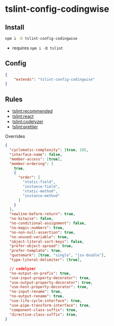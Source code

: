 # tslint-config-codingwise

## Install

```bash
npm i -D tslint-config-codingwise
```

* requires `npm i -D tslint`

## Config

```json
{
    "extends": "tslint-config-codingwise"
}
```

## Rules

- [tslint:recommended](https://github.com/palantir/tslint/blob/2b8a7374cf0fa28e85d95beb40aafd7cb011d157/src/configs/recommended.ts)
- [tslint:react](https://github.com/palantir/tslint-react/blob/master/tslint-react.json)
- [tslint:codelyzer](https://github.com/mgechev/codelyzer)
- [tslint:prettier](https://github.com/alexjoverm/tslint-config-prettier)

Overrides
```json
{
  "cyclomatic-complexity": [true, 10],
  "interface-name": false,
  "member-access": [true],
  "member-ordering": [
    true,
    {
      "order": [
        "static-field",
        "instance-field",
        "static-method",
        "instance-method"
      ]
    }
  ],
  "newline-before-return": true,
  "no-bitwise": false,
  "no-conditional-assignment": false,
  "no-magic-numbers": true,
  "no-non-null-assertion": true,
  "no-unused-variable": true,
  "object-literal-sort-keys": false,
  "prefer-object-spread": true,
  "prefer-template": true,
  "quotemark": [true, "single", "jsx-double"],
  "type-literal-delimiter": [true],

  // codelyzer
  "no-output-on-prefix": true,
  "use-input-property-decorator": true,
  "use-output-property-decorator": true,
  "use-host-property-decorator": true,
  "no-input-rename": true,
  "no-output-rename": true,
  "use-life-cycle-interface": true,
  "use-pipe-transform-interface": true,
  "component-class-suffix": true,
  "directive-class-suffix": true,
}
```
